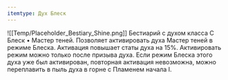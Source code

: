 ```yaml
---
itemtype: Дух Блеск
---
```

![[Temp/Placeholder_Bestiary_Shine.png]]
Бестиарий с духом класса C Блеск • Мастер теней. Позволяет активировать духа Мастер теней в режиме Блеска. Активация повышает статы духа на 15%. Активировать режим можно только после призыва духа. Если режим Блеска этого духа уже был активирован, повторная активация невозможна, можно переплавить в пыль духа в горне с Пламенем начала I.
